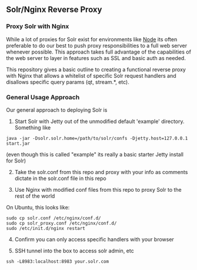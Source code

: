 ## Solr/Nginx Reverse Proxy

### Proxy Solr with Nginx

While a lot of proxies for Solr exist for environments like [Node](https://www.npmjs.org/package/solr-security-proxy) its often preferable to do our best to push proxy responsibilities to a full web server whenever possible. This approach takes full advantage of the capabilities of the web server to layer in features such as SSL and basic auth as needed.

This repository gives a basic outline to creating a functional reverse proxy with Nginx that allows a whitelist of specific Solr request handlers and disallows specific query params (qt, stream.*, etc).

### General Usage Approach

Our general approach to deploying Solr is

1. Start Solr with Jetty out of the unmodified default 'example' directory. Something like

```
java -jar -Dsolr.solr.home=/path/to/solr/confs -Djetty.host=127.0.0.1 start.jar
```

(even though this is called "example" its really a basic starter Jetty install for Solr)

2. Take the solr.conf from this repo and proxy with your info as comments dictate in the solr.conf file in this repo

3. Use Nginx with modified conf files from this repo to proxy Solr to the rest of the world

On Ubuntu, this looks like:
```
sudo cp solr.conf /etc/nginx/conf.d/
sudo cp solr_proxy.conf /etc/nginx/conf.d/
sudo /etc/init.d/nginx restart
```

4. Confirm you can only access specific handlers with your browser

5. SSH tunnel into the box to access solr admin, etc

```
ssh -L8983:localhost:8983 your.solr.com 
```
